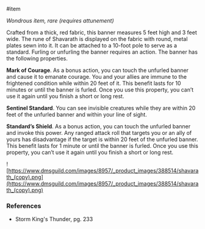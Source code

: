  #item 

*Wondrous item, rare (requires attunement)*

Crafted from a thick, red fabric, this banner measures 5 feet high and 3 feet wide. The rune of Shavarath is displayed on the fabric with round, metal plates sewn into it. It can be attached to a 10-foot pole to serve as a standard. Furling or unfurling the banner requires an action. The banner has the following properties.

**Mark of Courage**. As a bonus action, you can touch the unfurled banner and cause it to emanate courage. You and your allies are immune to the frightened condition while within 20 feet of it. This benefit lasts for 10 minutes or until the banner is furled. Once you use this property, you can’t use it again until you finish a short or long rest.

**Sentinel Standard**. You can see invisible creatures while they are within 20 feet of the unfurled banner and within your line of sight.

**Standard’s Shield**. As a bonus action, you can touch the unfurled banner and invoke this power. Any ranged attack roll that targets you or an ally of yours has disadvantage if the target is within 20 feet of the unfurled banner. This benefit lasts for 1 minute or until the banner is furled. Once you use this property, you can’t use it again until you finish a short or long rest.

![https://www.dmsguild.com/images/8957/_product_images/388514/shavarath_(copy).png](https://www.dmsguild.com/images/8957/_product_images/388514/shavarath_(copy).png)

### References

 * Storm King's Thunder, pg. 233
